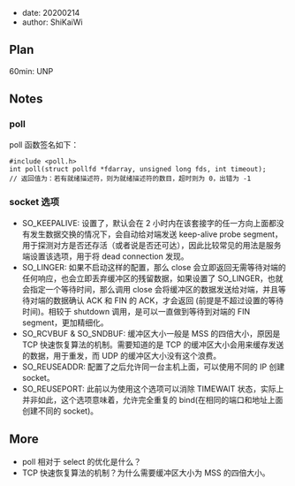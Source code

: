 - date: 20200214
- author: ShiKaiWi

## Plan
60min: UNP

## Notes
### poll
poll 函数签名如下：
```
#include <poll.h>
int poll(struct pollfd *fdarray, unsigned long fds, int timeout);
// 返回值为：若有就绪描述符，则为就绪描述符的数目，超时则为 0，出错为 -1
```

### socket 选项
- SO_KEEPALIVE: 设置了，默认会在 2 小时内在该套接字的任一方向上面都没有发生数据交换的情况下，会自动给对端发送 keep-alive probe segment，用于探测对方是否还存活（或者说是否还可达），因此比较常见的用法是服务端设置该选项，用于将 dead connection 发现。
- SO_LINGER: 如果不启动这样的配置，那么 close 会立即返回无需等待对端的任何响应，也会立即丢弃缓冲区的残留数据，如果设置了 SO_LINGER，也就会指定一个等待时间，那么调用 close 会将缓冲区的数据发送给对端，并且等待对端的数据确认 ACK 和 FIN 的 ACK，才会返回 (前提是不超过设置的等待时间)。相较于 shutdown 调用，是可以一直做到等待到对端的 FIN segment，更加精细化。
- SO_RCVBUF & SO_SNDBUF: 缓冲区大小一般是 MSS 的四倍大小，原因是 TCP 快速恢复算法的机制。需要知道的是 TCP 的缓冲区大小会用来缓存发送的数据，用于重发，而 UDP 的缓冲区大小没有这个浪费。
- SO_REUSEADDR: 配置了之后允许同一台主机上面，可以使用不同的 IP 创建 socket。
- SO_REUSEPORT: 此前以为使用这个选项可以消除 TIMEWAIT 状态，实际上并非如此，这个选项意味着，允许完全重复的 bind(在相同的端口和地址上面创建不同的 socket)。

## More
- poll 相对于 select 的优化是什么？
- TCP 快速恢复算法的机制？为什么需要缓冲区大小为 MSS 的四倍大小。